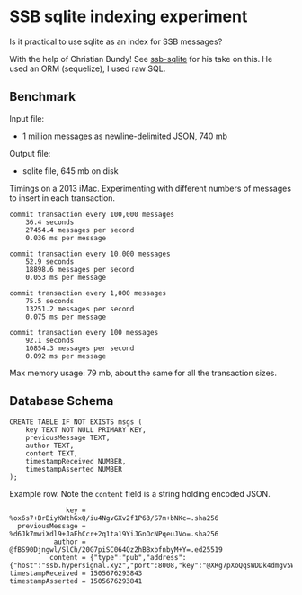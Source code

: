 # SSB sqlite indexing experiment

Is it practical to use sqlite as an index for SSB messages?

With the help of Christian Bundy!  See [ssb-sqlite](https://github.com/christianbundy/ssb-sqlite) for his take on this.  He used an ORM (sequelize), I used raw SQL.

## Benchmark

Input file:
* 1 million messages as newline-delimited JSON, 740 mb

Output file:
* sqlite file, 645 mb on disk

Timings on a 2013 iMac.  Experimenting with different numbers of messages to insert in each transaction.

```
commit transaction every 100,000 messages
    36.4 seconds
    27454.4 messages per second
    0.036 ms per message

commit transaction every 10,000 messages
    52.9 seconds
    18898.6 messages per second
    0.053 ms per message

commit transaction every 1,000 messages
    75.5 seconds
    13251.2 messages per second
    0.075 ms per message

commit transaction every 100 messages
    92.1 seconds
    10854.3 messages per second
    0.092 ms per message
```

Max memory usage: 79 mb, about the same for all the transaction sizes.

## Database Schema
```
CREATE TABLE IF NOT EXISTS msgs (
    key TEXT NOT NULL PRIMARY KEY,
    previousMessage TEXT,
    author TEXT,
    content TEXT,
    timestampReceived NUMBER,
    timestampAsserted NUMBER
);
```
Example row.  Note the `content` field is a string holding encoded JSON.
```
              key = %ox6s7+BrBiyKWthGxQ/iu4NgvGXv2f1P63/S7m+bNKc=.sha256
  previousMessage = %d6Jk7mwiXdl9+JaEhCcr+2q1ta19YiJGnOcNPqeuJVo=.sha256
           author = @fBS90Djngwl/SlCh/20G7piSC064Qz2hBBxbfnbyM+Y=.ed25519
          content = {"type":"pub","address":{"host":"ssb.hypersignal.xyz","port":8008,"key":"@XRg7pXoQqsWDDk4dmgvSWHUqzwS6BmqMo4IdbMKPjWA=.ed25519"}}
timestampReceived = 1505676293843
timestampAsserted = 1505676293841
```
